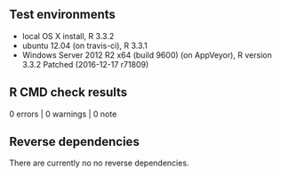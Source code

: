 ## Test environments
* local OS X install, R 3.3.2
* ubuntu 12.04 (on travis-ci), R 3.3.1
* Windows Server 2012 R2 x64 (build 9600) (on AppVeyor), R version 3.3.2 Patched (2016-12-17 r71809)

## R CMD check results

0 errors | 0 warnings | 0 note

## Reverse dependencies

There are currently no no reverse dependencies.
